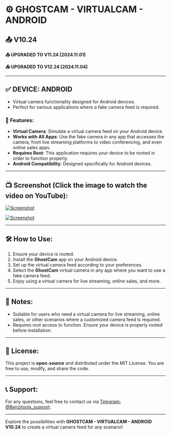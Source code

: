 
# ⚙️ GHOSTCAM - VIRTUALCAM - ANDROID  
## 📤 V10.24

**📤 UPGRADED TO V11.24 [2024.11.01]**

**📤 UPGRADED TO V12.24 [2024.11.04]**

---

## ✅ DEVICE: ANDROID  
- Virtual camera functionality designed for Android devices.  
- Perfect for various applications where a fake camera feed is required.

### 🎉 **Features**:
- **Virtual Camera**: Simulate a virtual camera feed on your Android device.  
- **Works with All Apps**: Use the fake camera in any app that accesses the camera, from live streaming platforms to video conferencing, and even online sales apps.
- **Requires Root**: This application requires your device to be rooted in order to function properly.
- **Android Compatibility**: Designed specifically for Android devices.

---

## 📺 Screenshot (Click the image to watch the video on YouTube):

[![Screenshot](https://github.com/benzitools/GhostCam/blob/main/Screenshot/1.png)](https://youtu.be/PU6n8ACHq_I)

[![Screenshot](https://github.com/benzitools/GhostCam/blob/main/Screenshot/2.png)](https://youtu.be/PU6n8ACHq_I)

---

## 🛠️ **How to Use**:
1. Ensure your device is rooted.  
2. Install the **GhostCam** app on your Android device.  
3. Set up the virtual camera feed according to your preferences.  
4. Select the **GhostCam** virtual camera in any app where you want to use a fake camera feed.  
5. Enjoy using a virtual camera for live streaming, online sales, and more.

---

## 🔧 **Notes**:
- Suitable for users who need a virtual camera for live streaming, online sales, or other scenarios where a customized camera feed is required.
- Requires root access to function. Ensure your device is properly rooted before installation.

---

## 📄 **License**:
This project is **open-source** and distributed under the MIT License. You are free to use, modify, and share the code.

---

## 📞 **Support**:
For any questions, feel free to contact us via [Telegram: @Benzitools_support](https://t.me/Benzitools_support).

---

Explore the possibilities with **GHOSTCAM - VIRTUALCAM - ANDROID V10.24** to create a virtual camera feed for any scenario!
